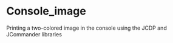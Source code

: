 # Console_image
Printing a two-colored image in the console using the JCDP and JCommander libraries
